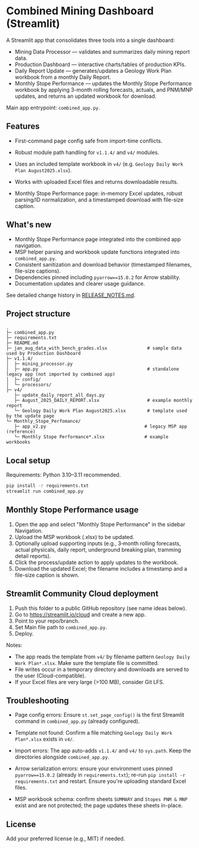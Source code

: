 # Combined Mining Dashboard (Streamlit)

A Streamlit app that consolidates three tools into a single dashboard:

- Mining Data Processor — validates and summarizes daily mining report data.
- Production Dashboard — interactive charts/tables of production KPIs.
- Daily Report Update — generates/updates a Geology Work Plan workbook from a monthly Daily Report.
- Monthly Stope Performance — updates the Monthly Stope Performance workbook by applying 3-month rolling forecasts, actuals, and PNM/MNP updates, and returns an updated workbook for download.

Main app entrypoint: `combined_app.py`.

## Features
- First-command page config safe from import-time conflicts.
- Robust module path handling for `v1.1.4/` and `v4/` modules.
- Uses an included template workbook in `v4/` (e.g. `Geology Daily Work Plan August2025.xlsx`).
- Works with uploaded Excel files and returns downloadable results.

- Monthly Stope Performance page: in-memory Excel updates, robust parsing/ID normalization, and a timestamped download with file-size caption.

## What's new
- Monthly Stope Performance page integrated into the combined app navigation.
- MSP helper parsing and workbook update functions integrated into `combined_app.py`.
- Consistent sanitization and download behavior (timestamped filenames, file-size captions).
- Dependencies pinned including `pyarrow==15.0.2` for Arrow stability.
- Documentation updates and clearer usage guidance.

See detailed change history in [RELEASE_NOTES.md](RELEASE_NOTES.md).

## Project structure
```
.
├─ combined_app.py
├─ requirements.txt
├─ README.md
├─ jan_aug_data_with_bench_grades.xlsx               # sample data used by Production Dashboard
├─ v1.1.4/
│  ├─ mining_processor.py
│  ├─ app.py                                         # standalone legacy app (not imported by combined app)
│  ├─ config/
│  └─ processors/
├─ v4/
   ├─ update_daily_report_all_days.py
   ├─ August_2025_DAILY_REPORT.xlsx                  # example monthly report
   └─ Geology Daily Work Plan August2025.xlsx        # template used by the update page
└─ Monthly_Stope_Perfomance/
   ├─ app_v2.py                                     # legacy MSP app (reference)
   └─ Monthly Stope Performance*.xlsx               # example workbooks
```

## Local setup
Requirements: Python 3.10–3.11 recommended.

```bash
pip install -r requirements.txt
streamlit run combined_app.py
```

## Monthly Stope Performance usage
1. Open the app and select "Monthly Stope Performance" in the sidebar Navigation.
2. Upload the MSP workbook (.xlsx) to be updated.
3. Optionally upload supporting inputs (e.g., 3‑month rolling forecasts, actual physicals, daily report, underground breaking plan, tramming detail reports).
4. Click the process/update action to apply updates to the workbook.
5. Download the updated Excel; the filename includes a timestamp and a file-size caption is shown.

## Streamlit Community Cloud deployment
1. Push this folder to a public GitHub repository (see name ideas below).
2. Go to https://streamlit.io/cloud and create a new app.
3. Point to your repo/branch.
4. Set Main file path to `combined_app.py`.
5. Deploy.

Notes:
- The app reads the template from `v4/` by filename pattern `Geology Daily Work Plan*.xlsx`. Make sure the template file is committed.
- File writes occur in a temporary directory and downloads are served to the user (Cloud-compatible).
- If your Excel files are very large (>100 MB), consider Git LFS.

## Troubleshooting
- Page config errors: Ensure `st.set_page_config()` is the first Streamlit command in `combined_app.py` (already configured).
- Template not found: Confirm a file matching `Geology Daily Work Plan*.xlsx` exists in `v4/`.
- Import errors: The app auto-adds `v1.1.4/` and `v4/` to `sys.path`. Keep the directories alongside `combined_app.py`.

- Arrow serialization errors: ensure your environment uses pinned `pyarrow==15.0.2` (already in `requirements.txt`); re-run `pip install -r requirements.txt` and restart. Ensure you're uploading standard Excel files.
- MSP workbook schema: confirm sheets `SUMMARY` and `Stopes PNM & MNP` exist and are not protected; the page updates these sheets in-place.
## License
Add your preferred license (e.g., MIT) if needed.

